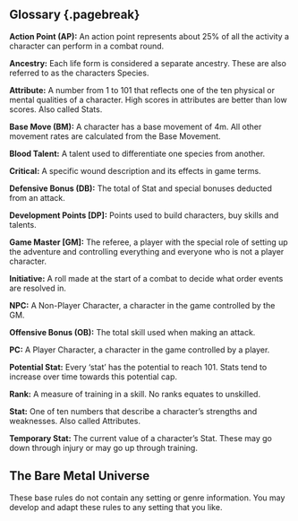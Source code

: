 ## Glossary {.pagebreak}

**Action Point (AP):** An action point represents about 25% of all the activity a character can perform in a combat round.

**Ancestry:** Each life form is considered a separate ancestry. These are also referred to as the characters Species.

**Attribute:** A number from 1 to 101 that reflects one of the ten physical or mental qualities of a character. High scores in attributes are better than low scores. Also called Stats.

**Base Move (BM):** A character has a base movement of 4m. All other movement rates are calculated from the Base Movement.

**Blood Talent:** A talent used to differentiate one species from another.

**Critical:** A specific wound description and its effects in game terms.

**Defensive Bonus (DB):** The total of Stat and special bonuses deducted from an attack.

**Development Points [DP]:** Points used to build characters, buy skills and talents.

**Game Master [GM]:** The referee, a player with the special role of setting up the adventure and controlling everything and everyone who is not a player character.

**Initiative:** A roll made at the start of a combat to decide what order events are resolved in.

**NPC:** A Non-Player Character, a character in the game controlled by the GM.

**Offensive Bonus (OB):** The total skill used when making an attack.

**PC:** A Player Character, a character in the game controlled by a player.

**Potential Stat:** Every ‘stat’ has the potential to reach 101. Stats tend to increase over time towards this potential cap.

**Rank:** A measure of training in a skill. No ranks equates to unskilled.

**Stat:** One of ten numbers that describe a character’s strengths and weaknesses. Also called Attributes.

**Temporary Stat:** The current value of a character’s Stat. These may go down through injury or may go up through training.

## The Bare Metal Universe

These base rules do not contain any setting or genre information. 
You may develop and adapt these rules to any setting that you like.
